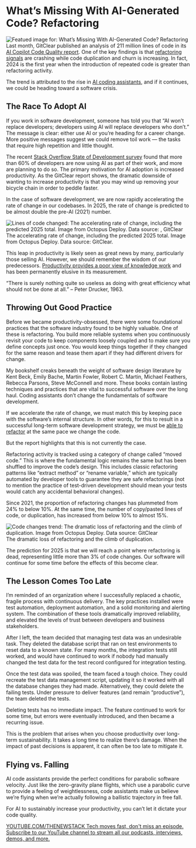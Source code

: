 # What’s Missing With AI-Generated Code? Refactoring
![Featued image for: What’s Missing With AI-Generated Code? Refactoring](https://cdn.thenewstack.io/media/2025/03/d7790286-refactoring1-1024x576.jpg)
Last month, GitClear published an analysis of 211 million lines of code in its [AI Copilot Code Quality report](https://gitclear-public.s3.us-west-2.amazonaws.com/AI-Copilot-Code-Quality-2025.pdf). One of the key findings is that [refactoring signals](https://thenewstack.io/is-this-the-end-of-data-refactoring/) are crashing while code duplication and churn is increasing. In fact, 2024 is the first year when the introduction of repeated code is greater than refactoring activity.

The trend is attributed to the rise in [AI coding assistants](https://thenewstack.io/ai-code-assistants-are-moving-beyond-auto-complete-heres-whats-next/), and if it continues, we could be heading toward a software crisis.

## The Race To Adopt AI
If you work in software development, someone has told you that “AI won’t replace developers; developers using AI will replace developers who don’t.” The message is clear: either use AI or you’re heading for a career change. More positive messages suggest we could remove toil work — the tasks that require high repetition and little thought.

The recent [Stack Overflow State of Development survey](https://survey.stackoverflow.co/2024/ai) found that more than 60% of developers are now using AI as part of their work, and more are planning to do so. The primary motivation for AI adoption is increased productivity. As the GitClear report shows, the dramatic downside of wanting to increase productivity is that you may wind up removing your bicycle chain in order to peddle faster.

In the case of software development, we are now rapidly accelerating the rate of change in our codebases. In 2025, the rate of change is predicted to be almost double the pre-AI (2021) number.

![Lines of code changed: The accelerating rate of change, including the predicted 2025 total. Image from Octopus Deploy. Data source: , GitClear](https://cdn.thenewstack.io/media/2025/03/502debee-image1-1024x682.png)
The accelerating rate of change, including the predicted 2025 total. Image from Octopus Deploy. Data source: GitClear.

This leap in productivity is likely seen as great news by many, particularly those selling AI. However, we should remember the wisdom of our predecessors. [Productivity provides a poor view of knowledge work](https://thenewstack.io/poorly-designed-rewards-crush-improvement-efforts/) and has been permanently elusive in its measurement.

“There is surely nothing quite so useless as doing with great efficiency what should not be done at all.” – Peter Drucker, 1963.

## Throwing Out Good Practice
Before we became productivity-obsessed, there were some foundational practices that the software industry found to be highly valuable. One of these is refactoring. You build more reliable systems when you continuously revisit your code to keep components loosely coupled and to make sure you define concepts just once. You would keep things together if they changed for the same reason and tease them apart if they had different drivers for change.

My bookshelf creaks beneath the weight of software design literature by Kent Beck, Emily Bache, Martin Fowler, Robert C. Martin, Michael Feathers, Rebecca Parsons, Steve McConnell and more. These books contain lasting techniques and practices that are vital to successful software over the long haul. Coding assistants don’t change the fundamentals of software development.

If we accelerate the rate of change, we must match this by keeping pace with the software’s internal structure. In other words, for this to result in a successful long-term software development strategy, we must be [able to refactor](https://thenewstack.io/refactoring-is-not-bad-until-it-is/) at the same pace we change the code.

But the report highlights that this is not currently the case.

Refactoring activity is tracked using a category of change called “moved code.” This is where the fundamental logic remains the same but has been shuffled to improve the code’s design. This includes classic refactoring patterns like “extract method” or “rename variable,” which are typically automated by developer tools to guarantee they are safe refactorings (not to mention the practice of test-driven development should mean your tests would catch any accidental behavioral changes).

Since 2021, the proportion of refactoring changes has plummeted from 24% to below 10%. At the same time, the number of copy/pasted lines of code, or duplication, has increased from below 10% to almost 15%.

![Code changes trend: The dramatic loss of refactoring and the climb of duplication. Image from Octopus Deploy. Data source: GitClear](https://cdn.thenewstack.io/media/2025/03/4988f93e-image2-1024x682.png)
The dramatic loss of refactoring and the climb of duplication.

The prediction for 2025 is that we will reach a point where refactoring is dead, representing little more than 3% of code changes. Our software will continue for some time before the effects of this become clear.

## The Lesson Comes Too Late
I’m reminded of an organization where I successfully replaced a chaotic, fragile process with continuous delivery. The key practices installed were test automation, deployment automation, and a solid monitoring and alerting system. The combination of these tools dramatically improved reliability, and elevated the levels of trust between developers and business stakeholders.

After I left, the team decided that managing test data was an undesirable task. They deleted the database script that ran on test environments to reset data to a known state. For many months, the integration tests still worked, and would have continued to work if nobody had manually changed the test data for the test record configured for integration testing.

Once the test data was spoiled, the team faced a tough choice. They could recreate the test data management script, updating it so it worked with all the database changes they had made. Alternatively, they could delete the failing tests. Under pressure to deliver features (and remain “productive”), the team deleted the tests.

Deleting tests has no immediate impact. The feature continued to work for some time, but errors were eventually introduced, and then became a recurring issue.

This is the problem that arises when you choose productivity over long-term sustainability. It takes a long time to realize there’s damage. When the impact of past decisions is apparent, it can often be too late to mitigate it.

## Flying vs. Falling
AI code assistants provide the perfect conditions for parabolic software velocity. Just like the zero-gravity plane flights, which use a parabolic curve to provide a feeling of weightlessness, code assistants make us believe we’re flying when we’re actually following a ballistic trajectory in free fall.

For AI to sustainably increase your productivity, you can’t let it dictate your code quality.

[
YOUTUBE.COM/THENEWSTACK
Tech moves fast, don't miss an episode. Subscribe to our YouTube
channel to stream all our podcasts, interviews, demos, and more.
](https://youtube.com/thenewstack?sub_confirmation=1)